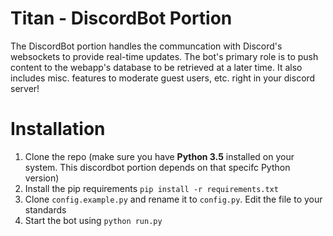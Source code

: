 # Titan - DiscordBot Portion
The DiscordBot portion handles the communcation with Discord's websockets to provide real-time updates. The bot's primary role is to push content to the webapp's database to be retrieved at a later time.
It also includes misc. features to moderate guest users, etc. right in your discord server!

# Installation
1. Clone the repo (make sure you have **Python 3.5** installed on your system. This discordbot portion depends on that specifc Python version)
2. Install the pip requirements `pip install -r requirements.txt`
3. Clone `config.example.py` and rename it to `config.py`. Edit the file to your standards
4. Start the bot using `python run.py`
